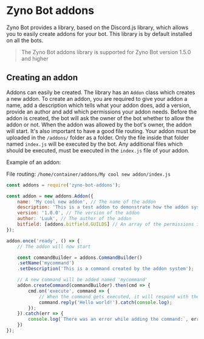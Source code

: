 # Zyno Bot addons
Zyno Bot provides a library, based on the Discord.js library, which allows you to easily create addons for your bot. This library is by default installed on all the bots.

> The Zyno Bot addons library is supported for Zyno Bot version 1.5.0 and higher

## Creating an addon
Addons can easily be created. The library has an `Addon` class which creates a new addon. To create an addon, you are required to give your addon a name, add a description which tells what your addon does, add a version, provide an author and add which permissions your addon needs. Before the addon is created, the bot will ask the owner of the bot whether to allow the addon or not. When the addon was allowed by the bot's owner, the addon will start. It's also important to have a good file routing. Your addon must be uploaded in the `/addons/` folder as a folder. Only the file inside that folder named `index.js` will be executed by the bot. Any additional files which should be executed, must be executed in the `index.js` file of your addon.

Example of an addon:

File routing: `/home/container/addons/My cool new addon/index.js`
```js
const addons = require('zyno-bot-addons');

const addon = new addons.Addon({
    name: 'My cool new addon', // The name of the addon
    description: 'This is a test addon to demonstrate how the addon system works', // The description of what the addon does
    version: '1.0.0', // The version of the addon
    author: 'Luuk', // The author of the addon
    bitfield: [addons.bitfield.GUILDS] // An array of the permissions it needs
});

addon.once('ready', () => {
    // The addon will now start

    const commandBuilder = addons.CommandBuilder()
    .setName('mycommand')
    .setDescription('This is a command created by the addon system');

    // A new command will be added named 'mycommand'
    addon.createCommand(commandBuilder).then(cmd => {
        cmd.on('execute', command => {
            // When the command gets executed, it will respond with the text 'Hello world!'
            command.reply('Hello world!').catch(console.log);
        });
    }).catch(err => {
        console.log(`There was an error while adding the command:`, err);
    })
});
```
